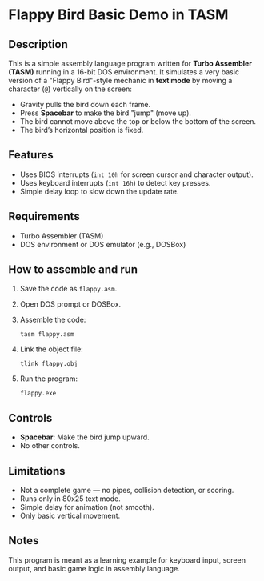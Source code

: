 # Flappy Bird Basic Demo in TASM

## Description

This is a simple assembly language program written for **Turbo Assembler (TASM)** running in a 16-bit DOS environment.
It simulates a very basic version of a "Flappy Bird"-style mechanic in **text mode** by moving a character (`@`) vertically on the screen:

* Gravity pulls the bird down each frame.
* Press **Spacebar** to make the bird "jump" (move up).
* The bird cannot move above the top or below the bottom of the screen.
* The bird’s horizontal position is fixed.

## Features

* Uses BIOS interrupts (`int 10h` for screen cursor and character output).
* Uses keyboard interrupts (`int 16h`) to detect key presses.
* Simple delay loop to slow down the update rate.

## Requirements

* Turbo Assembler (TASM)
* DOS environment or DOS emulator (e.g., DOSBox)

## How to assemble and run

1. Save the code as `flappy.asm`.
2. Open DOS prompt or DOSBox.
3. Assemble the code:

   ```
   tasm flappy.asm
   ```
4. Link the object file:

   ```
   tlink flappy.obj
   ```
5. Run the program:

   ```
   flappy.exe
   ```

## Controls

* **Spacebar**: Make the bird jump upward.
* No other controls.

## Limitations

* Not a complete game — no pipes, collision detection, or scoring.
* Runs only in 80x25 text mode.
* Simple delay for animation (not smooth).
* Only basic vertical movement.

## Notes

This program is meant as a learning example for keyboard input, screen output, and basic game logic in assembly language.
